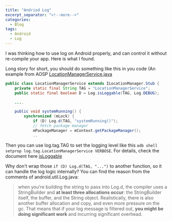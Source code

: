 ```yaml
---
title: "Andriod Log"
excerpt_separator: "<!--more-->"
categories:
  - Blog
tags:
  - Android
  - Log
---
```


I was thinking how to use log on Android properly, and can control it without re-compile your app.
Here is what I found.

Long story for short, you should do something like this in you code (An example from AOSP [LocationManagerService.java](https://android.googlesource.com/platform/frameworks/base/+/d22261fef84481651e12995062105239d551cbc6/services/core/java/com/android/server/LocationManagerService.java)

```java
public class LocationManagerService extends ILocationManager.Stub {
    private static final String TAG = "LocationManagerService";
    public static final boolean D = Log.isLoggable(TAG, Log.DEBUG);

    ....

    public void systemRunning() {
        synchronized (mLock) {
            if (D) Log.d(TAG, "systemRunning()");
            // fetch package manager
            mPackageManager = mContext.getPackageManager();
            ..
```

Then you can use log.tag.TAG to set the logging level like this `adb shell setprop log.tag.LocationManagerService VERBOSE`.
For details, check the document here [isLoggable](https://developer.android.com/reference/android/util/Log.html)

Why don't wrap those `if (D) Log.d(TAG, "...")` to another function, so it can handle the log logic internally?
You can find the reason from the comments of android.util.Log.java:

> when you're building the string to pass into Log.d, the compiler uses a
> StringBuilder and **at least three allocations occur**: the StringBuilder
> itself, the buffer, and the String object. Realistically, there is also
> another buffer allocation and copy, and even more pressure on the gc.
> That means that if your log message is filtered out, **you might be doing
> significant work** and incurring significant overhead.
